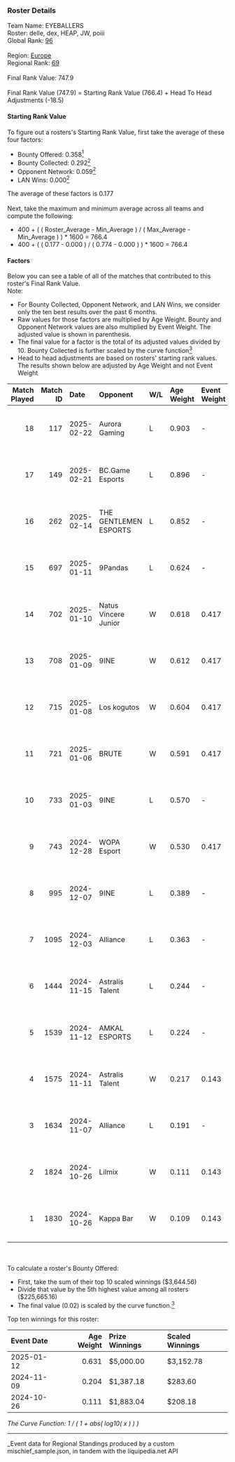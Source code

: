 ### Roster Details<br />
Team Name: EYEBALLERS<br />
Roster: delle, dex, HEAP, JW, poiii<br />
Global Rank: [96](../../standings_global_2025_04_07.md)<br />
<br />
Region: [Europe]( ../../standings_europe_2025_04_07.md)<br />
Regional Rank: [69]( ../../standings_europe_2025_04_07.md)<br />
<br />
Final Rank Value:  747.9<br />
<br />
Final Rank Value (747.9) = Starting Rank Value (766.4) + Head To Head Adjustments (-18.5)<br />

#### Starting Rank Value<br />
To figure out a rosters's Starting Rank Value, first take the average of these four factors:<br />
- Bounty Offered: 0.358[<sup>1</sup>](#table2)
- Bounty Collected: 0.292[<sup>2</sup>](#table1)
- Opponent Network: 0.059[<sup>2</sup>](#table1)
- LAN Wins: 0.000[<sup>2</sup>](#table1)

The average of these factors is 0.177<br />
<br />
Next, take the maximum and minimum average across all teams and compute the following:<br />
- 400 + ( ( Roster_Average - Min_Average ) / ( Max_Average - Min_Average ) ) * 1600 = 766.4
- 400 + ( ( 0.177 - 0.000 ) / ( 0.774 - 0.000 ) ) * 1600 = 766.4


#### Factors<br />
Below you can see a table of all of the matches that contributed to this roster's Final Rank Value.<br />
Note:<br />

- For Bounty Collected, Opponent Network, and LAN Wins, we consider only the ten best results over the past 6 months.
- Raw values for those factors are multiplied by Age Weight. Bounty and Opponent Network values are also multiplied by Event Weight. The adjusted value is shown in parenthesis.
- The final value for a factor is the total of its adjusted values divided by 10. Bounty Collected is further scaled by the curve function[<sup>3</sup>](#curveFunction)
- Head to head adjustments are based on rosters' starting rank values. The results shown below are adjusted by Age Weight and not Event Weight
<span id="table1"></span><br />


| Match Played | Match ID | Date       | Opponent              | W/L | Age Weight | Event Weight | Bounty Collected | Opponent Network | LAN Wins  | H2H Adj. | Roster                      |
| -: | -: | :- | :- | :- | :- | :- | :- | :- | :- | -: | :- |
|           18 |      117 | 2025-02-22 | Aurora Gaming         | L   | 0.903      | -            | -                | -                | -         |   -15.14 | delle, dex, HEAP, JW, poiii |
|           17 |      149 | 2025-02-21 | BC.Game Esports       | L   | 0.896      | -            | -                | -                | -         |    -4.56 | delle, dex, HEAP, JW, poiii |
|           16 |      262 | 2025-02-14 | THE GENTLEMEN ESPORTS | L   | 0.852      | -            | -                | -                | -         |   -21.77 | delle, dex, HEAP, JW, poiii |
|           15 |      697 | 2025-01-11 | 9Pandas               | L   | 0.624      | -            | -                | -                | -         |    -6.01 | delle, dex, HEAP, JW, poiii |
|           14 |      702 | 2025-01-10 | Natus Vincere Junior  | W   | 0.618      | 0.417        | 0.068 (0.017)    | 0.744 (0.192)    | 0 (0.000) |    13.04 | delle, dex, HEAP, JW, poiii |
|           13 |      708 | 2025-01-09 | 9INE                  | W   | 0.612      | 0.417        | 0.036 (0.009)    | 0.895 (0.228)    | 0 (0.000) |    12.69 | delle, dex, HEAP, JW, poiii |
|           12 |      715 | 2025-01-08 | Los kogutos           | W   | 0.604      | 0.417        | 0.017 (0.004)    | 0.181 (0.045)    | 0 (0.000) |     9.74 | delle, dex, HEAP, JW, poiii |
|           11 |      721 | 2025-01-06 | BRUTE                 | W   | 0.591      | 0.417        | 0.003 (0.001)    | 0.070 (0.017)    | 0 (0.000) |     7.03 | delle, dex, HEAP, JW, poiii |
|           10 |      733 | 2025-01-03 | 9INE                  | L   | 0.570      | -            | -                | -                | -         |    -5.87 | delle, dex, HEAP, JW, poiii |
|            9 |      743 | 2024-12-28 | WOPA Esport           | W   | 0.530      | 0.417        | 0.025 (0.006)    | 0.434 (0.096)    | 0 (0.000) |     8.94 | delle, dex, HEAP, JW, poiii |
|            8 |      995 | 2024-12-07 | 9INE                  | L   | 0.389      | -            | -                | -                | -         |    -4.48 | delle, dex, HEAP, JW, poiii |
|            7 |     1095 | 2024-12-03 | Alliance              | L   | 0.363      | -            | -                | -                | -         |    -4.64 | delle, dex, HEAP, JW, poiii |
|            6 |     1444 | 2024-11-15 | Astralis Talent       | L   | 0.244      | -            | -                | -                | -         |    -4.51 | delle, dex, HEAP, JW, poiii |
|            5 |     1539 | 2024-11-12 | AMKAL ESPORTS         | L   | 0.224      | -            | -                | -                | -         |    -5.36 | delle, dex, HEAP, JW, poiii |
|            4 |     1575 | 2024-11-11 | Astralis Talent       | W   | 0.217      | 0.143        | 0.002 (0.000)    | 0.310 (0.010)    | 0 (0.000) |     2.82 | delle, dex, HEAP, JW, poiii |
|            3 |     1634 | 2024-11-07 | Alliance              | L   | 0.191      | -            | -                | -                | -         |    -2.44 | delle, dex, HEAP, JW, poiii |
|            2 |     1824 | 2024-10-26 | Lilmix                | W   | 0.111      | 0.143        | 0.000 (0.000)    | 0.009 (0.000)    | 0 (0.000) |     0.67 | delle, dex, HEAP, JW, poiii |
|            1 |     1830 | 2024-10-26 | Kappa Bar             | W   | 0.109      | 0.143        | 0.005 (0.000)    | 0.043 (0.001)    | 0 (0.000) |     1.34 | delle, dex, HEAP, JW, poiii |

<br />
<span id="table2"></span><br />
To calculate a roster's Bounty Offered:<br />

- First, take the sum of their top 10 scaled winnings ($3,644.56)
- Divide that value by the 5th highest value among all rosters ($225,665.16)
- The final value (0.02) is scaled by the curve function.[<sup>3</sup>](#curveFunction)

Top ten winnings for this roster:<br />

| Event Date | Age Weight | Prize Winnings | Scaled Winnings |
| :- | -: | :- | :- |
| 2025-01-12 |      0.631 | $5,000.00      | $3,152.78       |
| 2024-11-09 |      0.204 | $1,387.18      | $283.60         |
| 2024-10-26 |      0.111 | $1,883.04      | $208.18         |


<span id="curveFunction"></span>_The Curve Function: 1 / ( 1 + abs( log10( x ) ) )_<br />

---
_Event data for Regional Standings produced by a custom mischief_sample.json, in tandem with the liquipedia.net API<br />

